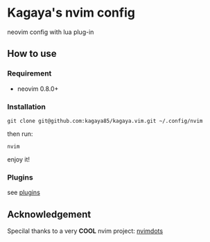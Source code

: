 # Kagaya's nvim config

neovim config with lua plug-in

## How to use

### Requirement

- neovim 0.8.0+

### Installation

```
git clone git@github.com:kagaya85/kagaya.vim.git ~/.config/nvim
```

then run:

```
nvim
```

enjoy it!

### Plugins

see [plugins](https://github.com/ayamir/nvimdots/wiki/Plugins)

## Acknowledgement

Specilal thanks to a very **COOL** nvim project: [nvimdots](https://github.com/ayamir/nvimdots)
